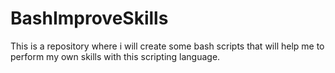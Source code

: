 # BashImproveSkills

This is a repository where i will create some bash scripts that will help me to perform my own skills with this scripting language.
